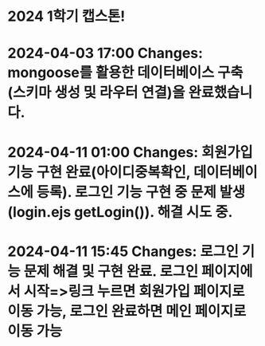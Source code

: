 # 2024 1학기 캡스톤!
#
# 2024-04-03 17:00 Changes: mongoose를 활용한 데이터베이스 구축(스키마 생성 및 라우터 연결)을 완료했습니다.
# 2024-04-11 01:00 Changes: 회원가입 기능 구현 완료(아이디중복확인, 데이터베이스에 등록). 로그인 기능 구현 중 문제 발생(login.ejs getLogin()). 해결 시도 중.
# 2024-04-11 15:45 Changes: 로그인 기능 문제 해결 및 구현 완료. 로그인 페이지에서 시작=>링크 누르면 회원가입 페이지로 이동 가능, 로그인 완료하면 메인 페이지로 이동 가능